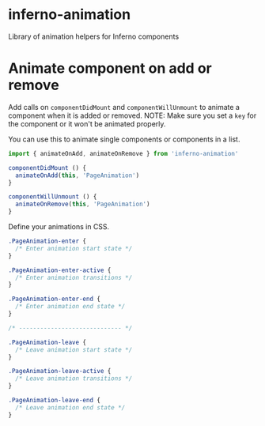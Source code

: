 # inferno-animation

Library of animation helpers for Inferno components

# Animate component on add or remove

Add calls on `componentDidMount` and `componentWillUnmount` to animate a component when it is added or removed.
NOTE: Make sure you set a `key` for the component or it won't be animated properly.

You can use this to animate single components or components in a list.

```JavaScript
import { animateOnAdd, animateOnRemove } from 'inferno-animation'

componentDidMount () {
  animateOnAdd(this, 'PageAnimation')
}

componentWillUnmount () {
  animateOnRemove(this, 'PageAnimation')
}
```

Define your animations in CSS.

```css
.PageAnimation-enter {
  /* Enter animation start state */ 
}

.PageAnimation-enter-active {
  /* Enter animation transitions */
}

.PageAnimation-enter-end {
  /* Enter animation end state */
}

/* ----------------------------- */

.PageAnimation-leave {
  /* Leave animation start state */
}

.PageAnimation-leave-active {
  /* Leave animation transitions */ 
}

.PageAnimation-leave-end {
  /* Leave animation end state */
}
```